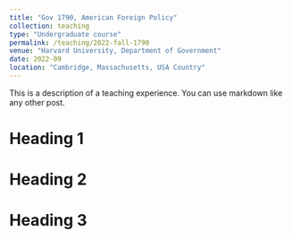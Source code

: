 ```yaml
---
title: "Gov 1790, American Foreign Policy"
collection: teaching
type: "Undergraduate course"
permalink: /teaching/2022-fall-1790
venue: "Harvard University, Department of Government"
date: 2022-09
location: "Cambridge, Massachusetts, USA Country"
---
```


This is a description of a teaching experience. You can use markdown like any other post.

Heading 1
======

Heading 2
======

Heading 3
======